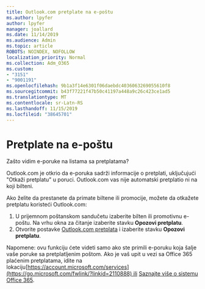 ```yaml
---
title: Outlook.com pretplate na e-poštu
ms.author: lpyfer
author: lpyfer
manager: joallard
ms.date: 11/14/2019
ms.audience: Admin
ms.topic: article
ROBOTS: NOINDEX, NOFOLLOW
localization_priority: Normal
ms.collection: Adm_O365
ms.custom:
- "3151"
- "9001191"
ms.openlocfilehash: 9b1a3f14e6301f06daebdc4036063269055610f8
ms.sourcegitcommit: b43f77221f47b50c41197a448a9c26c423ce1ad5
ms.translationtype: MT
ms.contentlocale: sr-Latn-RS
ms.lasthandoff: 11/15/2019
ms.locfileid: "38645701"
---
```

# <a name="email-subscriptions"></a>Pretplate na e-poštu

Zašto vidim e-poruke na listama sa pretplatama?

Outlook.com je otkrio da e-poruka sadrži informacije o pretplati, uključujući "Otkaži pretplatu" u poruci. Outlook.com vas nije automatski pretplatio ni na koji bilteni.

Ako želite da prestanete da primate biltene ili promocije, možete da otkažete pretplatu koristeći Outlook.com:
1. U prijemnom poštanskom sandučetu izaberite bilten ili promotivnu e-poštu. Na vrhu okna za čitanje izaberite stavku **Opozovi pretplatu**.
2. Otvorite postavke [Outlook.com pretplata](https://go.microsoft.com/fwlink/?linkid=2110887) i izaberite stavku **Opozovi pretplatu**.

Napomene: ovu funkciju ćete videti samo ako ste primili e-poruku koja šalje vaše poruke sa pretplatljenim poštom.
Ako je vaš upit u vezi sa Office 365 plaćenim pretplatama, idite na lokaciju[https://account.microsoft.com/services](https://go.microsoft.com/fwlink/?linkid=2110888) ili [Saznajte više o sistemu Office 365](https://products.office.com/compare-all-microsoft-office-products?tab=1&WT.mc_id=PROD_OL-Web_Support_O365NewValue_Upgrade).
  